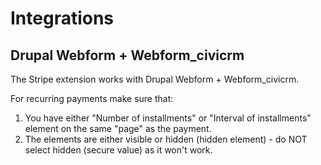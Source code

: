 # Integrations

## Drupal Webform + Webform_civicrm

The Stripe extension works with Drupal Webform + Webform_civicrm.

For recurring payments make sure that:
1. You have either "Number of installments" or "Interval of installments" element on the same "page" as the payment.
2. The elements are either visible or hidden (hidden element) - do NOT select hidden (secure value) as it won't work.

